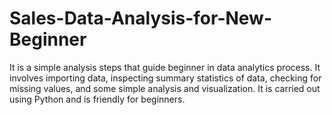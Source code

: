 # Sales-Data-Analysis-for-New-Beginner
It is a simple analysis steps that guide beginner in data analytics process. It involves importing data, inspecting summary statistics of data, checking for missing values, and some simple analysis and visualization. It is carried out using Python and is friendly for beginners.
